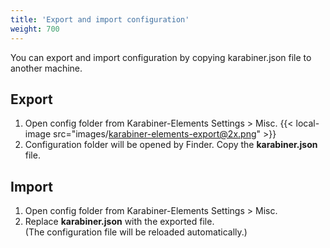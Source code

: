 ```yaml
---
title: 'Export and import configuration'
weight: 700
---
```


You can export and import configuration by copying karabiner.json file to another machine.

## Export

1.  Open config folder from Karabiner-Elements Settings > Misc.
    {{< local-image src="images/karabiner-elements-export@2x.png" >}}
2.  Configuration folder will be opened by Finder. Copy the **karabiner.json** file.

## Import

1.  Open config folder from Karabiner-Elements Settings > Misc.
2.  Replace **karabiner.json** with the exported file.<br/>
    (The configuration file will be reloaded automatically.)
